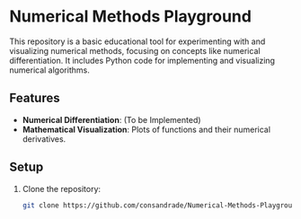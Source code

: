 # Numerical Methods Playground

This repository is a basic educational tool for experimenting with and visualizing numerical methods, focusing on concepts like numerical differentiation. It includes Python code for implementing and visualizing numerical algorithms.

## Features

- **Numerical Differentiation**: (To be Implemented)
- **Mathematical Visualization**: Plots of functions and their numerical derivatives.

## Setup

1. Clone the repository:

   ```bash
   git clone https://github.com/consandrade/Numerical-Methods-Playground.git
